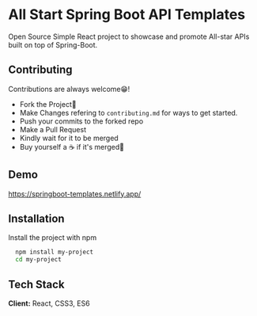 
# All Start Spring Boot API Templates

Open Source Simple React project to showcase and promote All-star APIs built on top of Spring-Boot.

## Contributing

Contributions are always welcome😁!

- Fork the Project🍴
- Make Changes refering to `contributing.md` for ways to get started.
- Push your commits to the forked repo
- Make a Pull Request
- Kindly wait for it to be merged
- Buy yourself a ☕ if it's merged🎉
  
## Demo

https://springboot-templates.netlify.app/

  
## Installation

Install the project with npm

```bash
  npm install my-project
  cd my-project
```
    
## Tech Stack

**Client:** React, CSS3, ES6

  
